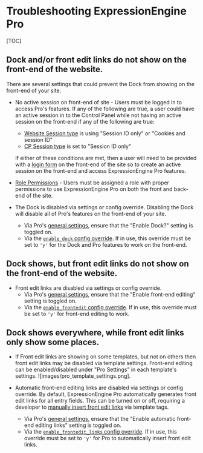 <!--
    This source file is part of the open source project
    ExpressionEngine User Guide (https://github.com/ExpressionEngine/ExpressionEngine-User-Guide)

    @link      https://expressionengine.com/
    @copyright Copyright (c) 2003-2021, Packet Tide, LLC (https://packettide.com)
    @license   https://expressionengine.com/license Licensed under Apache License, Version 2.0
-->

# Troubleshooting ExpressionEngine Pro

[TOC]

## Dock and/or front edit links do not show on the front-end of the website.

There are several settings that could prevent the Dock from showing on the front-end of your site.

- No active session on front-end of site - Users must be logged in to access Pro's features. If any of the following are true, a user could have an active session in to the Control Panel while not having an active session on the front-end if any of the following are true:
    - [Website Session type](control-panel/settings/security-privacy.md#website-session-type) is using "Session ID only" or "Cookies and session ID"
    - [CP Session type](control-panel/settings/security-privacy.md#cp-session-type) is set to "Session ID only"

    If either of these conditions are met, then a user will need to be provided with a [login form](member/login.md) on the front-end of the site so to create an active session on the front-end and access ExpressionEngine Pro features.


- [Role Permissions](pro/permissions/expressionEngine-pro-role-access) - Users must be assigned a role with proper permissions to use ExpressionEngine Pro on both the front and back-end of the site.

- The Dock is disabled via settings or config override. Disabling the Dock will disable all of Pro's features on the front-end of your site.
    - Via Pro's [general settings](pro/configuration.md#general-settings), ensure that the "Enable Dock?" setting is toggled on.
    - Via the [`enable_dock` config override](pro/configuration.md#enable_dock). If in use, this override must be set to `'y'` for the Dock and Pro features to work on the front-end.

## Dock shows, but front edit links do not show on the front-end of the website.

- Front edit links are disabled via settings or config override.
    - Via Pro's [general settings](pro/configuration.md#general-settings), ensure that the "Enable front-end editing" setting is toggled on.
    - Via the [`enable_frontedit` config override](pro/configuration.md#enable_frontedit). If in use, this override must be set to `'y'` for front-end editing to work.

## Dock shows everywhere, while front edit links only show some places.

- If Front edit links are showing on some templates, but not on others then front edit links may be disabled via template settings. Front-end editing can be enabled/disabled under "Pro Settings" in each template's settings.
![images/pro_template_settings.png].

- Automatic front-end editing links are disabled via settings or config override. By default, ExpressionEngine Pro automatically generates front edit links for all entry fields. This can be turned on or off, requiring a developer to [manually insert front edit links](pro/frontend.md#customizing-the-link-location) via template tags.
    - Via Pro's [general settings](pro/configuration.md#general-settings), ensure that the "Enable automatic front-end editing links" setting is toggled on.
    - Via the [`enable_frontedit_links` config override](pro/configuration.md#enable_frontedit_links). If in use, this override must be set to `'y'` for Pro to automatically insert front edit links.

